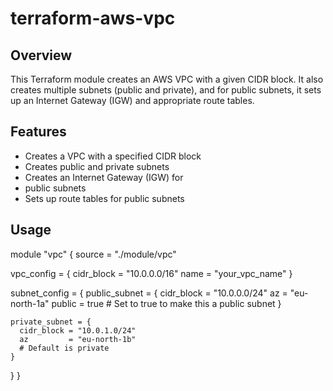 


# terraform-aws-vpc


## Overview
This Terraform module creates an AWS VPC with a given CIDR block. It also creates multiple subnets (public and private), and for public subnets, it sets up an Internet Gateway (IGW) and appropriate route tables.


## Features


- Creates a VPC with a specified CIDR block
- Creates public and private subnets
- Creates an Internet Gateway (IGW) for 
- public subnets
- Sets up route tables for public subnets


## Usage


module "vpc" {
  source = "./module/vpc"

  vpc_config = {
    cidr_block = "10.0.0.0/16"
    name       = "your_vpc_name"
  }

  subnet_config = {
    public_subnet = {
      cidr_block = "10.0.0.0/24"
      az         = "eu-north-1a"
      public     = true  # Set to true to make this a public subnet
    }

    private_subnet = {
      cidr_block = "10.0.1.0/24"
      az         = "eu-north-1b"
      # Default is private
    }
  }
}
